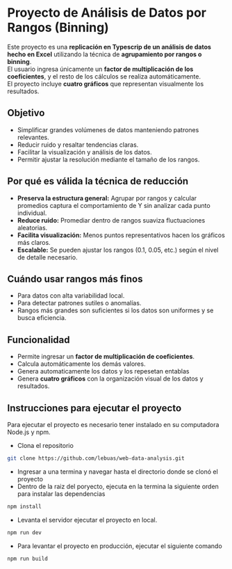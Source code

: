 
# Proyecto de Análisis de Datos por Rangos (Binning)

Este proyecto es una **replicación en Typescrip de un análisis de datos hecho en Excel** utilizando la técnica de **agrupamiento por rangos o binning**.  
El usuario ingresa únicamente un **factor de multiplicación de los coeficientes**, y el resto de los cálculos se realiza automáticamente.  
El proyecto incluye **cuatro gráficos** que representan visualmente los resultados.

## Objetivo
- Simplificar grandes volúmenes de datos manteniendo patrones relevantes.
- Reducir ruido y resaltar tendencias claras.
- Facilitar la visualización y análisis de los datos.
- Permitir ajustar la resolución mediante el tamaño de los rangos.

## Por qué es válida la técnica de reducción
- **Preserva la estructura general:** Agrupar por rangos y calcular promedios captura el comportamiento de Y sin analizar cada punto individual.  
- **Reduce ruido:** Promediar dentro de rangos suaviza fluctuaciones aleatorias.  
- **Facilita visualización:** Menos puntos representativos hacen los gráficos más claros.  
- **Escalable:** Se pueden ajustar los rangos (0.1, 0.05, etc.) según el nivel de detalle necesario.

## Cuándo usar rangos más finos
- Para datos con alta variabilidad local.  
- Para detectar patrones sutiles o anomalías.  
- Rangos más grandes son suficientes si los datos son uniformes y se busca eficiencia.

## Funcionalidad
- Permite ingresar un **factor de multiplicación de coeficientes**.  
- Calcula automáticamente los demás valores.  
- Genera automaticamente los datos y los repesetan entablas
- Genera **cuatro gráficos** con la organización visual de los datos y resultados.  

## Instrucciones para ejecutar el proyecto
Para ejecutar el proyecto es necesario tener instalado en su computadora Node.js y npm.

- Clona el repositorio
```bash
git clone https://github.com/lebuas/web-data-analysis.git
```

- Ingresar a una termina y navegar hasta el directorio donde se clonó el proyecto
- Dentro de la raiz del poryecto, ejecuta en la termina la siguiente orden para instalar las dependencias
```bash
npm install
```

- Levanta el servidor ejecutar el proyecto en local.
```bash
npm run dev
```

- Para levantar el proyecto en producción, ejecutar el siguiente comando
```bash
npm run build
```
 



